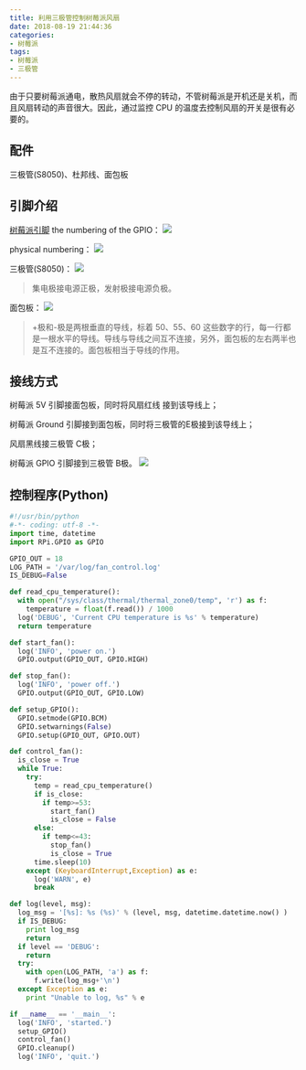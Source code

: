 ```yaml
---
title: 利用三极管控制树莓派风扇
date: 2018-08-19 21:44:36
categories: 
- 树莓派
tags:
- 树莓派
- 三极管
---
```

由于只要树莓派通电，散热风扇就会不停的转动，不管树莓派是开机还是关机，而且风扇转动的声音很大。因此，通过监控 CPU 的温度去控制风扇的开关是很有必要的。

<!--more-->

## 配件

三极管(S8050)、杜邦线、面包板

## 引脚介绍

[树莓派引脚](https://www.raspberrypi.org/documentation/usage/gpio-plus-and-raspi2/README.md)
the numbering of the GPIO：
![](https://ws4.sinaimg.cn/large/006tKfTcly1fjlu80fjfij30e7045gmk.jpg)

physical numbering：
![](https://ws4.sinaimg.cn/large/006tKfTcly1fjlu8c4ilsj30dy03zmy9.jpg)

三极管(S8050)：
![](https://ws2.sinaimg.cn/large/006tKfTcly1fjlu8yrogcj3075081aar.jpg)
> 集电极接电源正极，发射极接电源负极。

面包板：
![](https://ws2.sinaimg.cn/large/006tKfTcly1fjlua67zu3j309g0avq40.jpg)

> +极和-极是两根垂直的导线，标着 50、55、60 这些数字的行，每一行都是一根水平的导线。导线与导线之间互不连接，另外，面包板的左右两半也是互不连接的。面包板相当于导线的作用。

## 接线方式

树莓派 5V 引脚接面包板，同时将风扇红线 接到该导线上；

树莓派 Ground 引脚接到面包板，同时将三极管的E极接到该导线上；

风扇黑线接三极管 C极；

树莓派 GPIO 引脚接到三极管 B极。
![](https://ws2.sinaimg.cn/large/006tKfTcly1fjlubgd9brj31kw16oe81.jpg)

## 控制程序(Python)

```python
#!/usr/bin/python
#-*- coding: utf-8 -*-
import time, datetime
import RPi.GPIO as GPIO

GPIO_OUT = 18
LOG_PATH = '/var/log/fan_control.log'
IS_DEBUG=False

def read_cpu_temperature():
  with open("/sys/class/thermal/thermal_zone0/temp", 'r') as f:
    temperature = float(f.read()) / 1000
  log('DEBUG', 'Current CPU temperature is %s' % temperature)
  return temperature

def start_fan():
  log('INFO', 'power on.')
  GPIO.output(GPIO_OUT, GPIO.HIGH)

def stop_fan():
  log('INFO', 'power off.')
  GPIO.output(GPIO_OUT, GPIO.LOW)

def setup_GPIO():
  GPIO.setmode(GPIO.BCM)
  GPIO.setwarnings(False)
  GPIO.setup(GPIO_OUT, GPIO.OUT)

def control_fan():
  is_close = True
  while True:
    try:
      temp = read_cpu_temperature()
      if is_close:
        if temp>=53:
          start_fan()
          is_close = False
      else:
        if temp<=43:
          stop_fan()
          is_close = True
      time.sleep(10)
    except (KeyboardInterrupt,Exception) as e:
      log('WARN', e)
      break

def log(level, msg):
  log_msg = '[%s]: %s (%s)' % (level, msg, datetime.datetime.now() )
  if IS_DEBUG:
    print log_msg
    return
  if level == 'DEBUG':
    return
  try:
    with open(LOG_PATH, 'a') as f:
      f.write(log_msg+'\n')
  except Exception as e:
    print "Unable to log, %s" % e

if __name__ == '__main__':
  log('INFO', 'started.')
  setup_GPIO()
  control_fan()
  GPIO.cleanup()
  log('INFO', 'quit.')
```